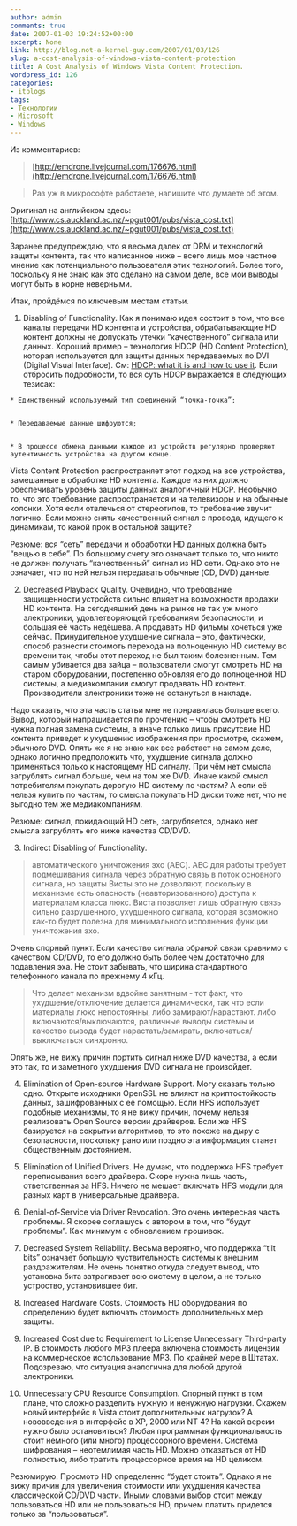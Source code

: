 ```yaml
---
author: admin
comments: true
date: 2007-01-03 19:24:52+00:00
excerpt: None
link: http://blog.not-a-kernel-guy.com/2007/01/03/126
slug: a-cost-analysis-of-windows-vista-content-protection
title: A Cost Analysis of Windows Vista Content Protection.
wordpress_id: 126
categories:
- itblogs
tags:
- Технологии
- Microsoft
- Windows
---
```


Из комментариев:



> [http://emdrone.livejournal.com/176676.html](http://emdrone.livejournal.com/176676.html)  

> Раз уж в микрософте работаете, напишите что думаете об этом.



Оригинал на английском здесь: [http://www.cs.auckland.ac.nz/~pgut001/pubs/vista_cost.txt](http://www.cs.auckland.ac.nz/~pgut001/pubs/vista_cost.txt)

Заранее предупреждаю, что я весьма далек от DRM и технологий защиты контента, так что написанное ниже – всего лишь мое частное мнение как потенциального пользователя этих технологий. Более того, поскольку я не знаю как это сделано на самом деле, все мои выводы могут быть в корне неверными. 

Итак, пройдёмся по ключевым местам статьи.




	
  1. Disabling of Functionality. Как я понимаю идея состоит в том, что все каналы передачи HD контента и устройства, обрабатывающие HD контент должны не допускать утечки “качественного” сигнала или данных. Хороший пример – технология HDCP (HD Content Protection), которая используется для защиты данных передаваемых по DVI (Digital Visual Interface). См: [HDCP: what it is and how to use it](http://www.edn.com/article/CA209091.html). Если отбросить подробности, то вся суть HDCP выражается в следующих тезисах:

	
    * Единственный используемый тип соединений “точка-точка”;

	
    * Передаваемые данные шифруются;

	
    * В процессе обмена данными каждое из устройств регулярно проверяют аутентичность устройства на другом конце.



Vista Content Protection распространяет этот подход на все устройства, замешанные в обработке HD контента. Каждое из них должно обеспечивать уровень защиты данных аналогичный HDCP. Необычно то, что это требование распространяется и на телевизоры и на обычные колонки. Хотя если отвлечься от стереотипов, то требование звучит логично. Если можно снять качественный сигнал с провода, идущего к динамикам, то какой прок в остальной защите?

Резюме: вся “сеть” передачи и обработки HD данных должна быть “вещью в себе”. По большому счету это означает только то, что никто не должен получать “качественный” сигнал из HD сети. Однако это не означает, что по ней нельзя передавать обычные (CD, DVD) данные.

	
  2. Decreased Playback Quality. Очевидно, что требование защищенности устройств сильно влияет на возможности продажи HD контента. На сегодняшний день на рынке не так уж много электроники, удовлетворяющей требованиям безопасности, и большая её часть недёшева. А продавать HD фильмы хочеться уже сейчас. Принудительное ухудшение сигнала – это, фактически, способ разнести стоимоть перехода на полноценную HD систему во времени так, чтобы этот переход не был таким болезненным. Тем самым убивается два зайца – пользователи смогут смотреть HD на старом оборудовании, постепенно обновляя его до полноценной HD системы, а медиакомпании смогут продавать HD контент. Производители электроники тоже не остануться в накладе. 

Надо сказать, что эта часть статьи мне не понравилась больше всего. Вывод, который напрашивается по прочтению – чтобы смотреть HD нужна полная замена системы, а иначе только  лишь присутсвие HD контента приведет к ухудшению изображения при просмотре, скажем, обычного DVD. Опять же я не знаю как все работает на самом деле, однако логично предположить что, ухудшение сигнала должно применяться только к настоящему HD сигналу. При чём нет смысла загрублять сигнал больше, чем на том же DVD. Иначе какой смысл потребителям покупать дорогую HD систему по частям? А если её нельзя купить по частям, то смысла покупать HD диски тоже нет, что не выгодно тем же медиакомпаниям.

Резюме: сигнал, покидающий HD сеть, загрубляется, однако нет смысла загрублять его ниже качества CD/DVD.

	
  3. Indirect Disabling of Functionality. 



> автоматического уничтожения эхо (AEC). AEC для работы требует подмешивания сигнала через обратную связь в поток основного сигнала, но защиты Висты это не дозволяют, поскольку в механизме есть опасность (неавторизованного) доступа к материалам класса люкс. Виста позволяет лишь обратную связь сильно разрушенного, ухудшенного сигнала, которая возможно как-то будет полезна для минимального исполнения функции уничтожения эхо.



Очень спорный пункт. Если качество сигнала обраной связи сравнимо с качеством CD/DVD, то его должно быть более чем достаточно для подавления эха. Не стоит забывать, что ширина стандартного телефонного канала по прежнему 4 кГц.



> Что делает механизм вдвойне занятным - тот факт, что ухудшение/отключение делается динамически, так что если материалы люкс непостоянны, либо замирают/нарастают. либо включаются/выключаются, различные выводы системы и качество вывода будет нарастать/замирать, включаться/выключаться синхронно.


Опять же, не вижу причин портить сигнал ниже DVD качества, а если это так, то и заметного ухудшения DVD сигнала не произойдет.

	
  4. Elimination of Open-source Hardware Support. Могу сказать только одно. Открыте исходники OpenSSL не влияют на криптостойкость данных, зашифрованных с её помощью. Если HFS использует подобные механизмы, то я не вижу причин, почему нельзя реализовать Open Source версии драйверов. Если же HFS базируется на сокрытии алгоритмов, то это похоже на дыру с безопасности, поскольку рано или поздно эта информация станет общественным достоянием.

	
  5. Elimination of Unified Drivers. Не думаю, что поддержка HFS требует переписывания всего драйвера. Скоре нужна лишь часть, ответственная за HFS. Ничего не мешает включать HFS модули для разных карт в универсальные драйвера.

	
  6. Denial-of-Service via Driver Revocation. Это очень интересная часть проблемы. Я скорее соглашусь с автором в том, что “будут проблемы”. Как минимум с обновлением прошивок.

	
  7. Decreased System Reliability. Весьма вероятно, что поддержка “tilt bits” означает большую чуствительность системы к внешним раздражителям. Не очень понятно откуда следует вывод, что установка бита затрагивает всю систему в целом, а не только устроство, установившее бит.

	
  8. Increased Hardware Costs. Стоимость HD оборудования по определению будет включать стоимость дополнительных мер защиты.

	
  9. Increased Cost due to Requirement to License Unnecessary Third-party IP. В стоимость любого MP3 плеера включена стоимость лицензии на коммерческое использование MP3. По крайней мере в Штатах. Подозреваю, что ситуация аналогична для любой другой электроники.

	
  10. Unnecessary CPU Resource Consumption. Спорный пункт в том плане, что сложно разделить нужную и ненужную нагрузки. Скажем новый интерфейс в Vista стоит дополнительных нагрузок? А нововведения в интерфейс в XP, 2000 или NT 4? На какой версии нужно было остановиться? Любая программная функциональность стоит немного (или много) процессорного времени. Система шифрования – неотемлимая часть HD. Можно отказаться от HD полностью, либо тратить процессорное время на HD целиком.



Резюмирую. Просмотр HD определенно “будет стоить”. Однако я не вижу причин для увеличения стоимости или ухудшения качества классической CD/DVD части. Иными словами выбор стоит между пользоваться HD или не пользоваться HD, причем платить придется только за “пользоваться”. 

